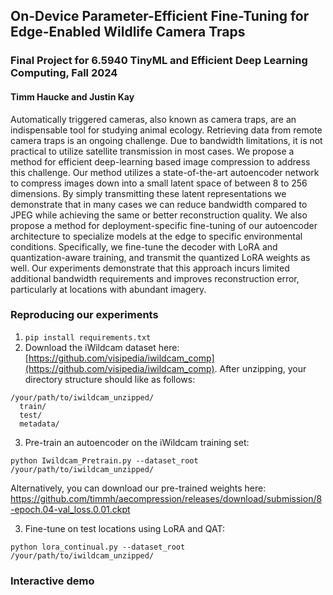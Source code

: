## On-Device Parameter-Efficient Fine-Tuning for Edge-Enabled Wildlife Camera Traps
### Final Project for 6.5940 TinyML and Efficient Deep Learning Computing, Fall 2024
#### Timm Haucke and Justin Kay

Automatically triggered cameras, also known as camera traps, are an indispensable tool for studying animal ecology. 
Retrieving data from remote camera traps is an ongoing challenge. Due to bandwidth limitations, it is not practical to utilize satellite transmission in most cases. 
We propose a method for efficient deep-learning based image compression to address this challenge. Our method utilizes a state-of-the-art autoencoder network to compress 
images down into a small latent space of between 8 to 256 dimensions. By simply transmitting these latent representations we demonstrate that in many cases we can reduce 
bandwidth compared to JPEG while achieving the same or better reconstruction quality. We also propose a method for deployment-specific fine-tuning of our autoencoder 
architecture to specialize models at the edge to specific environmental conditions. Specifically, we fine-tune the decoder with LoRA and quantization-aware training, 
and transmit the quantized LoRA weights as well. Our experiments demonstrate that this approach incurs limited additional bandwidth requirements and improves reconstruction error, 
particularly at locations with abundant imagery.

### Reproducing our experiments

1. `pip install requirements.txt`
2.  Download the iWildcam dataset here: [https://github.com/visipedia/iwildcam_comp](https://github.com/visipedia/iwildcam_comp). After unzipping, your directory structure should like as follows:

```
/your/path/to/iwildcam_unzipped/
  train/
  test/
  metadata/
```

3. Pre-train an autoencoder on the iWildcam training set:

```
python Iwildcam_Pretrain.py --dataset_root /your/path/to/iwildcam_unzipped/
```

Alternatively, you can download our pre-trained weights here: https://github.com/timmh/aecompression/releases/download/submission/8-epoch.04-val_loss.0.01.ckpt


3. Fine-tune on test locations using LoRA and QAT:

```
python lora_continual.py --dataset_root /your/path/to/iwildcam_unzipped/
```

### Interactive demo

